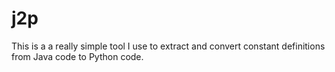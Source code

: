 # j2p
This is a a really simple tool I use to extract and convert constant
definitions from Java code to Python code.

